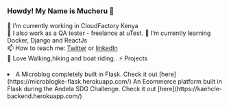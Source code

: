 ### Howdy! My Name is Mucheru 👋


🔭 I’m currently working in CloudFactory Kenya <br>
💬 I also work as a QA tester - freelance at uTest.
🌱 I’m currently learning Docker, Django and ReactJs <br>
📫 How to reach me: [Twitter](https://twitter.com/Mucheeru) or [linkedIn](https://www.linkedin.com/in/mucheruj/) <br>
👯 Love Walking,hiking and boat riding..
⚡ Projects 
  <li>A Microblog completely built in Flask. Check it out [here](https://microblogke-flask.herokuapp.com/)
  An Ecommerce platform built in Flask during the Andela SDG Challenge. Check it out [here](https://kaehcle-backend.herokuapp.com/)</li>
<!--
**Muchezz/Muchezz** is a ✨ _special_ ✨ repository because its `README.md` (this file) appears on your GitHub profile.

Here are some ideas to get you started:

- 🔭 I’m currently working on #BuildforSDG Challenge, a project by Andela and Facebook
- 🌱 I’m currently learning Docker and Django
- 👯 I’m looking to collaborate on ...
- 🤔 I’m looking for help with ...
- 💬 Ask me about ...
- 📫 How to reach me: https://twitter.com/Mucheeru or https://www.linkedin.com/in/mucheruj/
- 😄 Pronouns: ...
- ⚡ Fun fact: ...
-->
